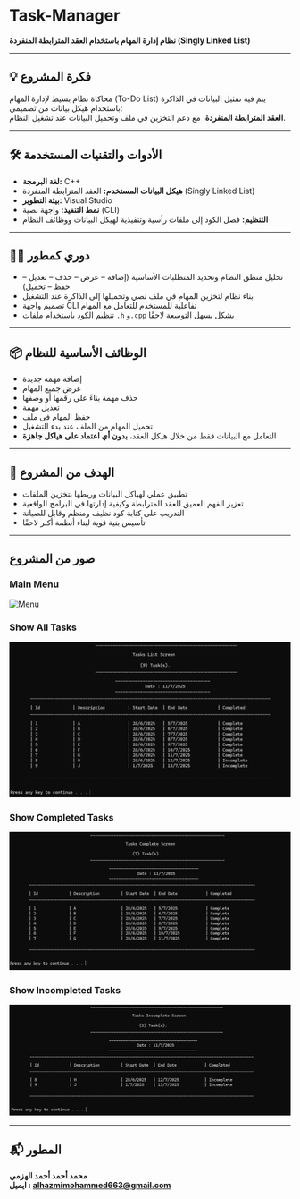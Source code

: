# Task-Manager
**نظام إدارة المهام باستخدام العقد المترابطة المنفردة (Singly Linked List)**

---

## 💡 فكرة المشروع  
محاكاة نظام بسيط لإدارة المهام (To-Do List) يتم فيه تمثيل البيانات في الذاكرة باستخدام هيكل بيانات من تصميمي:  
**العقد المترابطة المنفردة**، مع دعم التخزين في ملف وتحميل البيانات عند تشغيل النظام.

---

## 🛠 الأدوات والتقنيات المستخدمة  
- **لغة البرمجة:** C++  
- **هيكل البيانات المستخدم:** العقد المترابطة المنفردة (Singly Linked List)  
- **بيئة التطوير:** Visual Studio  
- **نمط التنفيذ:** واجهة نصية (CLI)  
- **التنظيم:** فصل الكود إلى ملفات رأسية وتنفيذية لهيكل البيانات ووظائف النظام

---

## 🧑‍💻 دوري كمطور  
- تحليل منطق النظام وتحديد المتطلبات الأساسية (إضافة – عرض – حذف – تعديل – حفظ – تحميل)   
- بناء نظام لتخزين المهام في ملف نصي وتحميلها إلى الذاكرة عند التشغيل  
- تصميم واجهة CLI تفاعلية للمستخدم للتعامل مع المهام  
- تنظيم الكود باستخدام ملفات `.h` و`.cpp` بشكل يسهل التوسعة لاحقًا

---

## 📦 الوظائف الأساسية للنظام  
- إضافة مهمة جديدة  
- عرض جميع المهام  
- حذف مهمة بناءً على رقمها أو وصفها  
- تعديل مهمة  
- حفظ المهام في ملف  
- تحميل المهام من الملف عند بدء التشغيل  
- التعامل مع البيانات فقط من خلال هيكل العقد، **بدون أي اعتماد على هياكل جاهزة**

---

## 🎯 الهدف من المشروع  
- تطبيق عملي لهياكل البيانات وربطها بتخزين الملفات  
- تعزيز الفهم العميق للعقد المترابطة وكيفية إدارتها في البرامج الواقعية  
- التدريب على كتابة كود نظيف ومنظم وقابل للصيانة  
- تأسيس بنية قوية لبناء أنظمة أكبر لاحقًا

---

## صور من المشروع 
### Main Menu
![Menu](screenshots/MainMenu.pig)

### Show All Tasks
![Tasks](screenshots/AllTasks.png)

### Show Completed Tasks
![TasksCompleted](screenshots/TasksComplete.png)

### Show Incompleted Tasks
![Incompleted](screenshots/TasksIncomplete.png)

---
## 📬 المطور

**محمد أحمد أحمد الهزمي**  
**ايميل : alhazmimohammed663@gmail.com**
